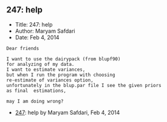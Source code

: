 ## 247: help

- Title: 247: help
- Author: Maryam Safdari
- Date: Feb 4, 2014

```
Dear friends
 
I want to use the dairypack (from blupf90)
for analyzing of my data. 
I want to estimate variances,
but when I run the program with choosing 
re-estimate of variances option,
unfortunately in the blup.par file I see the given priors 
as final  estimations, 

may I am doing wrong?
```

- [247](0247.md): help by Maryam Safdari, Feb 4, 2014
